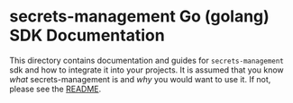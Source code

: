 # secrets-management Go (golang) SDK Documentation

This directory contains documentation and guides for `secrets-management` sdk and how to integrate it into your projects. It is assumed that you know _what_ secrets-management is and _why_ you would want to use it. If not, please see the [README](../README.md).
